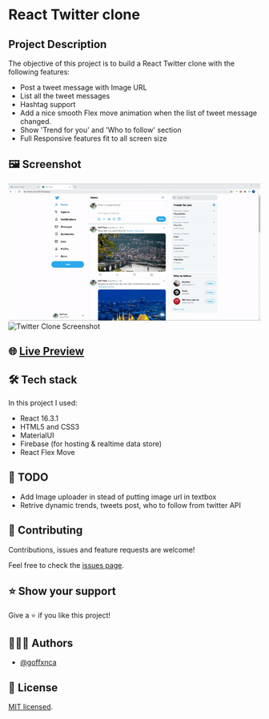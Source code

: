 # React Twitter clone

## Project Description

The objective of this project is to build a React Twitter clone with the following features:

- Post a tweet message with Image URL
- List all the tweet messages
- Hashtag support
- Add a nice smooth Flex move animation when the list of tweet message changed.
- Show 'Trend for you' and 'Who to follow' section
- Full Responsive features fit to all screen size

## 🖼️ Screenshot

![Twitter Clone Screenshot](./docs/twitter-clone-gif1.gif)
![Twitter Clone Screenshot](./docs/twitter-clone-gif2.gif)

## 🌐 [Live Preview](https://twitter-clone-50729.web.app/)

## 🛠️ Tech stack

In this project I used:

- React 16.3.1
- HTML5 and CSS3
- MaterialUI
- Firebase (for hosting & realtime data store)
- React Flex Move

## 🧾 TODO

- Add Image uploader in stead of putting image url in textbox
- Retrive dynamic trends, tweets post, who to follow from twitter API

## 🤝 Contributing

Contributions, issues and feature requests are welcome!

Feel free to check the [issues page](../../issues).

## ⭐️ Show your support

Give a ⭐️ if you like this project!

## 👨🏽‍💻 Authors

- [@goffxnca](https://github.com/goffxnca/)

## 📝 License

[MIT licensed](./LICENSE).
